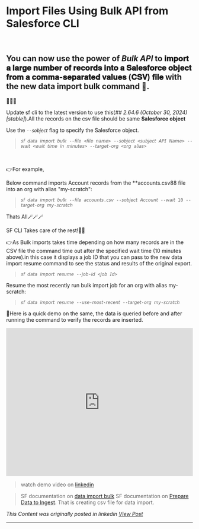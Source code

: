 # Import Files Using Bulk API from Salesforce CLI 

&nbsp;  

## You can now use the power of *Bulk API* to 𝐢𝐦𝐩𝐨𝐫𝐭 𝐚 𝐥𝐚𝐫𝐠𝐞 𝐧𝐮𝐦𝐛𝐞𝐫 𝐨𝐟 𝐫𝐞𝐜𝐨𝐫𝐝𝐬 𝐢𝐧𝐭𝐨 𝐚 𝐒𝐚𝐥𝐞𝐬𝐟𝐨𝐫𝐜𝐞 𝐨𝐛𝐣𝐞𝐜𝐭 𝐟𝐫𝐨𝐦 𝐚 𝐜𝐨𝐦𝐦𝐚-𝐬𝐞𝐩𝐚𝐫𝐚𝐭𝐞𝐝 𝐯𝐚𝐥𝐮𝐞𝐬 (𝐂𝐒𝐕) 𝐟𝐢𝐥𝐞  with the new data import bulk command 💪.

📢📢📢

Update sf cli to the latest version to use this(*## 2.64.6 (October 30, 2024) [stable]*).All the records on the csv file should be same **Salesforce object**


Use the ```--𝘴𝘰𝘣𝘫𝘦𝘤𝘵``` flag to specify the Salesforce object.

>```𝘴𝘧 𝘥𝘢𝘵𝘢 𝘪𝘮𝘱𝘰𝘳𝘵 𝘣𝘶𝘭𝘬 --𝘧𝘪𝘭𝘦 <𝘧𝘪𝘭𝘦 𝘯𝘢𝘮𝘦> --𝘴𝘰𝘣𝘫𝘦𝘤𝘵 <𝘴𝘶𝘣𝘫𝘦𝘤𝘵 𝘈𝘗𝘐 𝘕𝘢𝘮𝘦> --𝘸𝘢𝘪𝘵 <𝘸𝘢𝘪𝘵 𝘵𝘪𝘮𝘦 𝘪𝘯 𝘮𝘪𝘯𝘶𝘵𝘦𝘴> --𝘵𝘢𝘳𝘨𝘦𝘵-𝘰𝘳𝘨 <𝘰𝘳𝘨 𝘢𝘭𝘪𝘢𝘴>```

&nbsp;  

👉For example, 

Below command imports Account records from the **accounts.csv88 file into an org with alias "my-scratch":

>```𝘴𝘧 𝘥𝘢𝘵𝘢 𝘪𝘮𝘱𝘰𝘳𝘵 𝘣𝘶𝘭𝘬 --𝘧𝘪𝘭𝘦 𝘢𝘤𝘤𝘰𝘶𝘯𝘵𝘴.𝘤𝘴𝘷 --𝘴𝘰𝘣𝘫𝘦𝘤𝘵 𝘈𝘤𝘤𝘰𝘶𝘯𝘵 --𝘸𝘢𝘪𝘵 10 --𝘵𝘢𝘳𝘨𝘦𝘵-𝘰𝘳𝘨 𝘮𝘺-𝘴𝘤𝘳𝘢𝘵𝘤𝘩```

Thats All🪄🪄🪄

SF CLI Takes care of the rest!🧙✨

👉As Bulk imports takes time depending on how many records are in the CSV file the command time out after the specified wait time (10 minutes above).in this case it displays a job ID that you can pass to the new data import resume command to see the status and results of the original export.

>```𝘴𝘧 𝘥𝘢𝘵𝘢 𝘪𝘮𝘱𝘰𝘳𝘵 𝘳𝘦𝘴𝘶𝘮𝘦 --𝘫𝘰𝘣-𝘪𝘥 <𝘑𝘰𝘣 𝘐𝘥>```


Resume the most recently run bulk import job for an org with alias my-scratch:

>```𝘴𝘧 𝘥𝘢𝘵𝘢 𝘪𝘮𝘱𝘰𝘳𝘵 𝘳𝘦𝘴𝘶𝘮𝘦 --𝘶𝘴𝘦-𝘮𝘰𝘴𝘵-𝘳𝘦𝘤𝘦𝘯𝘵 --𝘵𝘢𝘳𝘨𝘦𝘵-𝘰𝘳𝘨 𝘮𝘺-𝘴𝘤𝘳𝘢𝘵𝘤𝘩```

📝Here is a quick demo on the same, the data is queried before and after running the command to verify the records are inserted.
<iframe src="https://www.linkedin.com/embed/feed/update/urn:li:ugcPost:7259929552246722561?compact=1" height="399" width="100%" frameborder="0" allowfullscreen="" title="Embedded post"></iframe>


>watch demo video on [linkedin](https://www.linkedin.com/posts/vivekvismayam_%F0%9D%90%8D%F0%9D%90%9E%F0%9D%90%B0-%F0%9D%90%82%F0%9D%90%A8%F0%9D%90%A6%F0%9D%90%A6%F0%9D%90%9A%F0%9D%90%A7%F0%9D%90%9D-%F0%9D%90%A2%F0%9D%90%A7-%F0%9D%90%AC%F0%9D%90%9F-%F0%9D%90%9C%F0%9D%90%A5%F0%9D%90%A2-activity-7259929705787609088-c2Kt?utm_source=social_share_send&utm_medium=member_desktop_web&rcm=ACoAAA_bVqsB5ZA6FQt9Rk3q8WfamtkMsTNLxRo)

>SF documentation on [data import bulk](https://developer.salesforce.com/docs/atlas.en-us.sfdx_cli_reference.meta/sfdx_cli_reference/cli_reference_data_commands_unified.htm#cli_reference_data_import_bulk_unified) 
>SF documentation on [Prepare Data to Ingest](https://developer.salesforce.com/docs/atlas.en-us.sfdx_cli_reference.meta/sfdx_cli_reference/cli_reference_data_commands_unified.htm#cli_reference_data_import_bulk_unified). That is creating csv file for data import.

*This Content was originally posted in linkedin [View Post](https://www.linkedin.com/posts/vivekvismayam_%F0%9D%90%8D%F0%9D%90%9E%F0%9D%90%B0-%F0%9D%90%82%F0%9D%90%A8%F0%9D%90%A6%F0%9D%90%A6%F0%9D%90%9A%F0%9D%90%A7%F0%9D%90%9D-%F0%9D%90%A2%F0%9D%90%A7-%F0%9D%90%AC%F0%9D%90%9F-%F0%9D%90%9C%F0%9D%90%A5%F0%9D%90%A2-activity-7259929705787609088-c2Kt?utm_source=social_share_send&utm_medium=member_desktop_web&rcm=ACoAAA_bVqsB5ZA6FQt9Rk3q8WfamtkMsTNLxRo)*

***

